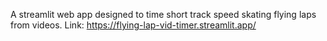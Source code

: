 A streamlit web app designed to time short track speed skating flying laps from videos. Link: https://flying-lap-vid-timer.streamlit.app/
